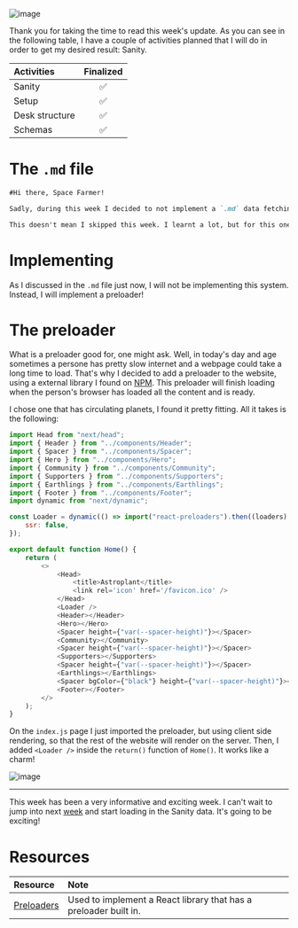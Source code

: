 ![image](https://raw.githubusercontent.com/Meet-Miles/astroplant/master/docs/images/week-13.png)

Thank you for taking the time to read this week's update. As you can see in the following table, I have a couple of activities planned that I will do in order to get my desired result: Sanity.

| Activities     | Finalized |
| :------------- | :-------: |
| Sanity         |    ✅     |
| Setup          |    ✅     |
| Desk structure |    ✅     |
| Schemas        |    ✅     |

# The `.md` file

```markdown
#Hi there, Space Farmer!

Sadly, during this week I decided to not implement a `.md` data fetching system, due to the amount of content being extremely simple and straightforward. Most of the content is already dynamically loaded from `props` within all the components. My goal is to eventually in a couple weeks time sit together with some of the guys at ESA and connect a proper Content Management System to the website.

This doesn't mean I skipped this week. I learnt a lot, but for this one page website implementing `.md` is just not realistic and neccesary.
```

# Implementing

As I discussed in the `.md` file just now, I will not be implementing this system. Instead, I will implement a preloader!

# The preloader

What is a preloader good for, one might ask. Well, in today's day and age sometimes a persone has pretty slow internet and a webpage could take a long time to load. That's why I decided to add a preloader to the website, using a external library I found on [NPM](https://www.npmjs.com/package/react-preloaders). This preloader will finish loading when the person's browser has loaded all the content and is ready.

I chose one that has circulating planets, I found it pretty fitting. All it takes is the following:

```javascript
import Head from "next/head";
import { Header } from "../components/Header";
import { Spacer } from "../components/Spacer";
import { Hero } from "../components/Hero";
import { Community } from "../components/Community";
import { Supporters } from "../components/Supporters";
import { Earthlings } from "../components/Earthlings";
import { Footer } from "../components/Footer";
import dynamic from "next/dynamic";

const Loader = dynamic(() => import("react-preloaders").then((loaders) => loaders.Planets), {
    ssr: false,
});

export default function Home() {
    return (
        <>
            <Head>
                <title>Astroplant</title>
                <link rel='icon' href='/favicon.ico' />
            </Head>
            <Loader />
            <Header></Header>
            <Hero></Hero>
            <Spacer height={"var(--spacer-height)"}></Spacer>
            <Community></Community>
            <Spacer height={"var(--spacer-height)"}></Spacer>
            <Supporters></Supporters>
            <Spacer height={"var(--spacer-height)"}></Spacer>
            <Earthlings></Earthlings>
            <Spacer bgColor={"black"} height={"var(--spacer-height)"}></Spacer>
            <Footer></Footer>
        </>
    );
}
```

On the `index.js` page I just imported the preloader, but using client side rendering, so that the rest of the website will render on the server. Then, I added `<Loader />` inside the `return()` function of `Home()`. It works like a charm!

![image](https://raw.githubusercontent.com/Meet-Miles/astroplant/master/docs/images/preloader.jpg)

---

This week has been a very informative and exciting week. I can't wait to jump into next [week](https://github.com/Meet-Miles/astroplant/blob/master/docs/week-14.md) and start loading in the Sanity data. It's going to be exciting!

# Resources

| Resource                                                     | Note                                                             |
| :----------------------------------------------------------- | :--------------------------------------------------------------- |
| [Preloaders](https://www.npmjs.com/package/react-preloaders) | Used to implement a React library that has a preloader built in. |
